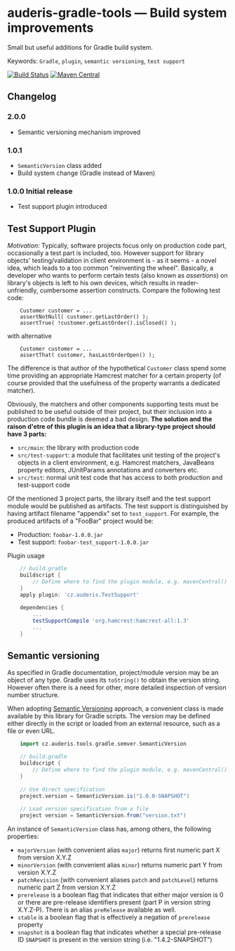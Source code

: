 # auderis-gradle-tools &mdash; Build system improvements
Small but useful additions for Gradle build system.

Keywords: `Gradle`, `plugin`, `semantic versioning`, `test support`

[![Build Status](https://travis-ci.org/bbobcik/auderis-gradle-tools.svg?branch=master)](https://travis-ci.org/bbobcik/auderis-gradle-tools)
[![Maven Central](https://maven-badges.herokuapp.com/maven-central/cz.auderis/auderis-gradle-tools/badge.svg)](https://maven-badges.herokuapp.com/maven-central/cz.auderis/auderis-gradle-tools)


## Changelog

### 2.0.0
  * Semantic versioning mechanism improved

### 1.0.1 
  * `SemanticVersion` class added
  * Build system change (Gradle instead of Maven)

### 1.0.0 Initial release
  * Test support plugin introduced

## Test Support Plugin

*Motivation:* Typically, software projects focus only on production code part, occasionally a test part
is included, too. However support for library objects' testing/validation in client environment is - as it
seems - a novel idea, which leads to a too common "reinventing the wheel". Basically, a developer who wants
to perform certain tests (also known as *assertions*) on library's objects is left to his own devices, which
results in reader-unfriendly, cumbersome assertion constructs. Compare the following test code:

```
    Customer customer = ...
    assertNotNull( customer.getLastOrder() );
    assertTrue( !customer.getLastOrder().isClosed() );
```

with alternative
 
```
    Customer customer = ...
    assertThat( customer, hasLastOrderOpen() );
```
      
The difference is that author of the hypothetical `Customer` class spend some time providing an appropriate Hamcrest
matcher for a certain property (of course provided that the usefulness of the property warrants a dedicated matcher).

Obviously, the matchers and other components supporting tests must be published to be useful outside of their project,
but their inclusion into a production code bundle is deemed a bad design. **The solution and the raison d'etre of this
plugin is an idea that a library-type project should have 3 parts:**

  * `src/main`: the library with production code
  * `src/test-support`: a module that facilitates unit testing of the project's objects in a client environment,
    e.g. Hamcrest matchers, JavaBeans property editors, JUnitParams annotations and converters etc. 
  * `src/test`: normal unit test code that has access to both production and test-support code
  
Of the mentioned 3 project parts, the library itself and the test support module would be published as artifacts.
The test support is distinguished by having artifact filename "appendix" set to `test_support`.
For example, the produced artifacts of a "FooBar" project would be:

  * Production: `foobar-1.0.0.jar`
  * Test support: `foobar-test_support-1.0.0.jar`

Plugin usage

```gradle
    // build.gradle
    buildscript {
        // Define where to find the plugin module, e.g. mavenCentral()
    }
    apply plugin: 'cz.auderis.TestSupport'
    
    dependencies {
        ...
        testSupportCompile 'org.hamcrest:hamcrest-all:1.3'
        ...
    }
```

## Semantic versioning

As specified in Gradle documentation, project/module version may be an object of any type. Gradle uses its
`toString()` to obtain the version string. However often there is a need for other, more detailed inspection
of version number structure.

When adopting [Semantic Versioning](http://http://semver.org/) approach, a convenient class is made available
by this library for Gradle scripts. The version may be defined either directly in the script or loaded from
an external resource, such as a file or even URL. 

```gradle
    import cz.auderis.tools.gradle.semver.SemanticVersion

    // build.gradle
    buildscript {
        // Define where to find the plugin module, e.g. mavenCentral()
    }
    
    // Use direct specification
    project.version = SemanticVersion.is("1.0.0-SNAPSHOT")
    
    // Load version specification from a file
    project version = SemanticVersion.from("version.txt")
```

An instance of `SemanticVersion` class has, among others, the following properties:

  * `majorVersion` (with convenient alias `major`) returns first numeric part X from version X.Y.Z
  * `minorVersion` (with convenient alias `minor`) returns numeric part Y from version X.Y.Z
  * `patchRevision` (with convenient aliases `patch` and `patchLevel`) returns numeric part Z from version X.Y.Z
  * `prerelease` is a boolean flag that indicates that either major version is 0 or there are pre-release identifiers
    present (part P in version string X.Y.Z-P). There is an alias `preRelease` available as well.
  * `stable` is a boolean flag that is effectively a negation of `prerelease` property
  * `snapshot` is a boolean flag that indicates whether a special pre-release ID `SNAPSHOT` is present
    in the version string (i.e. "1.4.2-SNAPSHOT")
